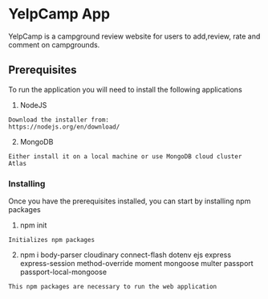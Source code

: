 # YelpCamp App

YelpCamp is a campground review website for users to add,review, rate and comment on campgrounds. 

## Prerequisites

To run the application you will need to install the following applications
1. NodeJS
```
Download the installer from:
https://nodejs.org/en/download/
```
2. MongoDB
```
Either install it on a local machine or use MongoDB cloud cluster Atlas
```

### Installing

Once you have the prerequisites installed, you can start by installing npm packages

1. npm init

```
Initializes npm packages
```
2. npm i  body-parser
          cloudinary 
          connect-flash
          dotenv 
          ejs 
          express 
          express-session 
          method-override 
          moment 
          mongoose 
          multer 
          passport 
          passport-local-mongoose
```
This npm packages are necessary to run the web application
```




